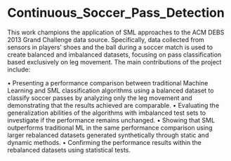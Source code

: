 # Continuous_Soccer_Pass_Detection

This work champions the application of SML approaches to the ACM DEBS 2013 Grand Challenge data source. Specifically, data collected from sensors in players’ shoes and the ball during a soccer match is used to create balanced and imbalanced datasets, focusing on pass classification based exclusively on leg movement. The main contributions of the project include:

• Presenting a performance comparison between traditional Machine Learning and SML classification algorithms using a balanced dataset to classify soccer passes by analyzing only the leg movement and demonstrating that the results achieved are comparable.
• Evaluating the generalization abilities of the algorithms with imbalanced test sets to investigate if the performance remains unchanged.
• Showing that SML outperforms traditional ML in the same performance comparison using larger rebalanced datasets generated synthetically through static and dynamic methods.
• Confirming the performance results within the rebalanced datasets using statistical tests.
